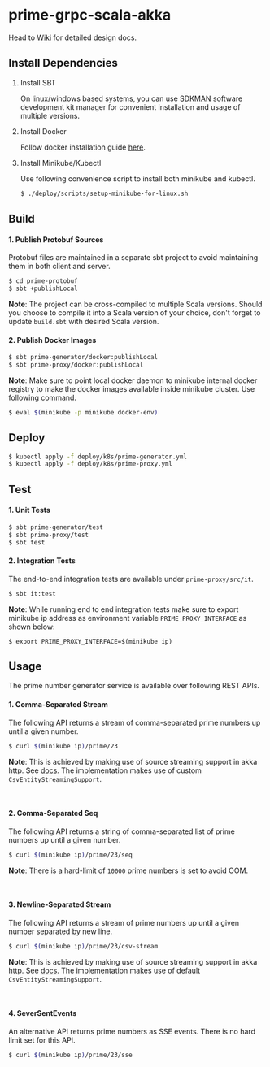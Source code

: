 # prime-grpc-scala-akka

Head to [Wiki](https://github.com/iamsmkr/prime-grpc-scala-akka/wiki) for detailed design docs.

## Install Dependencies
1. Install SBT 

    On linux/windows based systems, you can use [SDKMAN](https://sdkman.io/) software development kit manager for convenient installation and usage of multiple versions.

2. Install Docker

    Follow docker installation guide [here](https://docs.docker.com/engine/install/).

3. Install Minikube/Kubectl

    Use following convenience script to install both minikube and kubectl.
      ```sh
      $ ./deploy/scripts/setup-minikube-for-linux.sh
      ```

## Build
#### 1. Publish Protobuf Sources
Protobuf files are maintained in a separate sbt project to avoid maintaining them in both client and server.
```sh
$ cd prime-protobuf
$ sbt +publishLocal
```

**Note**: The project can be cross-compiled to multiple Scala versions. Should you choose to compile it into a Scala version of your choice, don't forget to update `build.sbt` with desired Scala version.

#### 2. Publish Docker Images
```sh
$ sbt prime-generator/docker:publishLocal
$ sbt prime-proxy/docker:publishLocal
```

**Note**: Make sure to point local docker daemon to minikube internal docker registry to make the docker images available inside minikube cluster. Use following command.
```sh
$ eval $(minikube -p minikube docker-env)
```

## Deploy
```sh
$ kubectl apply -f deploy/k8s/prime-generator.yml
$ kubectl apply -f deploy/k8s/prime-proxy.yml
```

## Test
#### 1. Unit Tests
```sh
$ sbt prime-generator/test
$ sbt prime-proxy/test
$ sbt test
```

#### 2. Integration Tests
The end-to-end integration tests are available under `prime-proxy/src/it`.
```sh
$ sbt it:test
```

**Note**: While running end to end integration tests make sure to export minikube ip address as environment variable `PRIME_PROXY_INTERFACE` as shown below:
```
$ export PRIME_PROXY_INTERFACE=$(minikube ip)
```

## Usage
The prime number generator service is available over following REST APIs.

#### 1. Comma-Separated Stream
The following API returns a stream of comma-separated prime numbers up until a given number.
```sh
$ curl $(minikube ip)/prime/23
```

**Note**: This is achieved by making use of source streaming support in akka http. See [docs](https://docs.huihoo.com/akka/akka-http/10.0.7/scala/http/routing-dsl/source-streaming-support.html#simple-csv-streaming-example). The implementation makes use of custom `CsvEntityStreamingSupport`.

<br/>

#### 2. Comma-Separated Seq
The following API returns a string of comma-separated list of prime numbers up until a given number.
```sh
$ curl $(minikube ip)/prime/23/seq
```

**Note**: There is a hard-limit of `10000` prime numbers is set to avoid OOM.

</br>

#### 3. Newline-Separated Stream 
The following API returns a stream of prime numbers up until a given number separated by new line.
```sh
$ curl $(minikube ip)/prime/23/csv-stream
```

**Note**: This is achieved by making use of source streaming support in akka http. See [docs](https://docs.huihoo.com/akka/akka-http/10.0.7/scala/http/routing-dsl/source-streaming-support.html#simple-csv-streaming-example). The implementation makes use of default `CsvEntityStreamingSupport`.

<br/>

#### 4. SeverSentEvents
An alternative API returns prime numbers as SSE events. There is no hard limit set for this API.
```sh
$ curl $(minikube ip)/prime/23/sse
```
